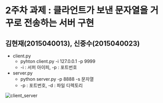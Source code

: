# 2주차 과제 : 클라언트가 보낸 문자열을 거꾸로 전송하는 서버 구현
## 김현재(2015040013), 신중수(2015040023)
 * client.py
    * pyhton client.py -i 127.0.0.1 -p 9999
    * -i : 서퍼 아이피, -p : 포트번호
 * server.py
    * python server.py -p 8888 -s 문자열
    * -p : 포트번호, -d : 파일 디렉토리

![client_server](https://user-images.githubusercontent.com/48250660/54414051-291e3980-473b-11e9-88f1-5b339dc93925.png)
